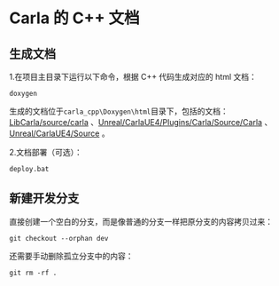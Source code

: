 


# Carla 的 C++ 文档
## 生成文档
1.在项目主目录下运行以下命令，根据 C++ 代码生成对应的 html 文档：
```shell script
doxygen
```
生成的文档位于`carla_cpp\Doxygen\html`目录下，包括的文档：
[LibCarla/source/carla](https://openhutb.github.io/carla_cpp/dir_b14cdd661f9a7048a44f1771cd402401.html) 、[Unreal/CarlaUE4/Plugins/Carla/Source/Carla](https://openhutb.github.io/carla_cpp/dir_8fc34afb5f07a67966c78bf5319f94ae.html) 、[Unreal/CarlaUE4/Source](https://openhutb.github.io/carla_cpp/dir_8fc34afb5f07a67966c78bf5319f94ae.html) 。

2.文档部署（可选）：
```shell script
deploy.bat
```

## 新建开发分支
直接创建一个空白的分支，而是像普通的分支一样把原分支的内容拷贝过来：
```shell
git checkout --orphan dev
```
还需要手动删除孤立分支中的内容：
```shell
git rm -rf .
```